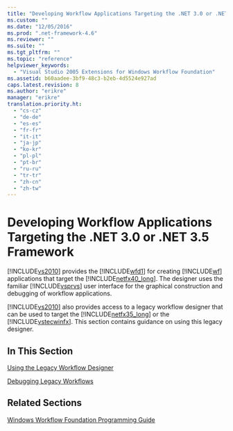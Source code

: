 ```yaml
---
title: "Developing Workflow Applications Targeting the .NET 3.0 or .NET 3.5 Framework"
ms.custom: ""
ms.date: "12/05/2016"
ms.prod: ".net-framework-4.6"
ms.reviewer: ""
ms.suite: ""
ms.tgt_pltfrm: ""
ms.topic: "reference"
helpviewer_keywords: 
  - "Visual Studio 2005 Extensions for Windows Workflow Foundation"
ms.assetid: b60aadee-3bf9-48c3-b2eb-4d5524e927ad
caps.latest.revision: 8
ms.author: "erikre"
manager: "erikre"
translation.priority.ht: 
  - "cs-cz"
  - "de-de"
  - "es-es"
  - "fr-fr"
  - "it-it"
  - "ja-jp"
  - "ko-kr"
  - "pl-pl"
  - "pt-br"
  - "ru-ru"
  - "tr-tr"
  - "zh-cn"
  - "zh-tw"
---
```

# Developing Workflow Applications Targeting the .NET 3.0 or .NET 3.5 Framework
[!INCLUDE[vs2010](../misc/includes/vs2010_md.md)] provides the [!INCLUDE[wfd1](../workflow-designer/includes/wfd1_md.md)] for creating [!INCLUDE[wf](../workflow-designer/includes/wf_md.md)] applications that target the [!INCLUDE[netfx40_long](../workflow-designer/includes/netfx40_long_md.md)]. The designer uses the familiar [!INCLUDE[vsprvs](../code-quality/includes/vsprvs_md.md)] user interface for the graphical construction and debugging of workflow applications.  
  
 [!INCLUDE[vs2010](../misc/includes/vs2010_md.md)] also provides access to a legacy workflow designer that can be used to target the [!INCLUDE[netfx35_long](../workflow-designer/includes/netfx35_long_md.md)] or the [!INCLUDE[vstecwinfx](../workflow-designer/includes/vstecwinfx_md.md)]. This section contains guidance on using this legacy designer.  
  
## In This Section  
 [Using the Legacy Workflow Designer](../workflow-designer/using-the-legacy-workflow-designer.md)  
  
 [Debugging Legacy Workflows](../workflow-designer/debugging-legacy-workflows.md)  
  
## Related Sections  
 [Windows Workflow Foundation Programming Guide](http://go.microsoft.com/fwlink?LinkID=65012)